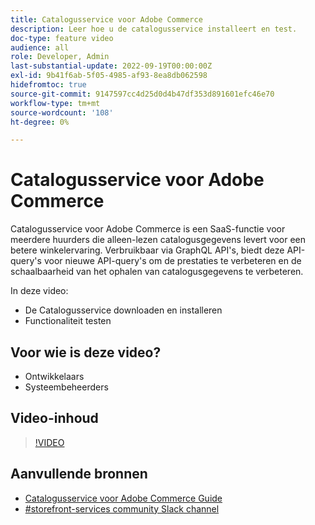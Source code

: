 ```yaml
---
title: Catalogusservice voor Adobe Commerce
description: Leer hoe u de catalogusservice installeert en test.
doc-type: feature video
audience: all
role: Developer, Admin
last-substantial-update: 2022-09-19T00:00:00Z
exl-id: 9b41f6ab-5f05-4985-af93-8ea8db062598
hidefromtoc: true
source-git-commit: 9147597cc4d25d0d4b47df353d891601efc46e70
workflow-type: tm+mt
source-wordcount: '108'
ht-degree: 0%

---
```


# Catalogusservice voor Adobe Commerce

Catalogusservice voor Adobe Commerce is een SaaS-functie voor meerdere huurders die alleen-lezen catalogusgegevens levert voor een betere winkelervaring. Verbruikbaar via GraphQL API&#39;s, biedt deze API-query&#39;s voor nieuwe API-query&#39;s om de prestaties te verbeteren en de schaalbaarheid van het ophalen van catalogusgegevens te verbeteren.

In deze video:

- De Catalogusservice downloaden en installeren
- Functionaliteit testen

## Voor wie is deze video?

- Ontwikkelaars
- Systeembeheerders

## Video-inhoud

>[!VIDEO](https://video.tv.adobe.com/v/3409390?quality=12&learn=on)

## Aanvullende bronnen

- [Catalogusservice voor Adobe Commerce Guide](https://experienceleague.adobe.com/docs/commerce-merchant-services/catalog-service/guide-overview.html)
- [#storefront-services community Slack channel](https://magentocommeng.slack.com/?redir=%2Farchives%2FC03HVPG8RS4)
